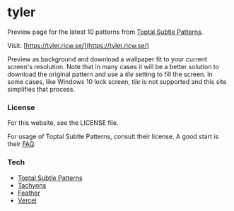 # tyler

Preview page for the latest 10 patterns from [Toptal Subtle Patterns](https://www.toptal.com/designers/subtlepatterns).

Visit: [https://tyler.ricw.se/](https://tyler.ricw.se/)

Preview as background and download a wallpaper fit to your current screen's resolution. Note that in many cases it will be a better solution to download the original pattern and use a _tile_ setting to fill the screen. In some cases, like Windows 10 lock screen, _tile_ is not supported and this site simplifies that process.

### License

For this website, see the LICENSE file.

For usage of Toptal Subtle Patterns, consult their license. A good start is their [FAQ](https://www.toptal.com/designers/subtlepatterns/faq/).

### Tech

- [Toptal Subtle Patterns](https://www.toptal.com/designers/subtlepatterns/)
- [Tachyons](https://tachyons.io/)
- [Feather](https://feathericons.com/)
- [Vercel](https://vercel.com/)
